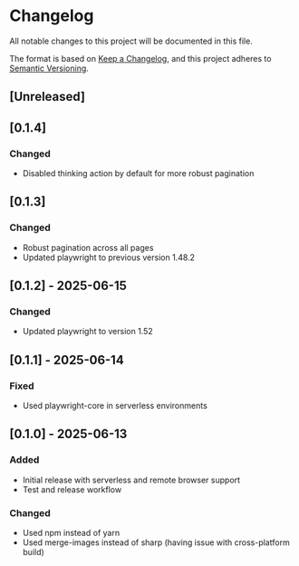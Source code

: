 # Changelog

All notable changes to this project will be documented in this file.

The format is based on [Keep a Changelog](https://keepachangelog.com/en/1.0.0/),
and this project adheres to [Semantic Versioning](https://semver.org/spec/v2.0.0.html).

## [Unreleased]

## [0.1.4]

### Changed
- Disabled thinking action by default for more robust pagination

## [0.1.3]

### Changed
- Robust pagination across all pages
- Updated playwright to previous version 1.48.2

## [0.1.2] - 2025-06-15

### Changed
- Updated playwright to version 1.52

## [0.1.1] - 2025-06-14

### Fixed
- Used playwright-core in serverless environments

## [0.1.0] - 2025-06-13

### Added
- Initial release with serverless and remote browser support
- Test and release workflow

### Changed
- Used npm instead of yarn
- Used merge-images instead of sharp (having issue with cross-platform build)
